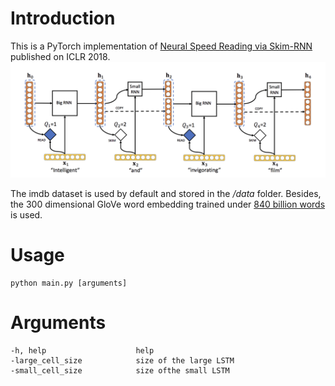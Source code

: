 
# Introduction  
This is a PyTorch implementation of [Neural Speed Reading via Skim-RNN](https://arxiv.org/pdf/1711.02085.pdf) published on ICLR 2018.
![Skim RNN](skim_rnn.png)

The imdb dataset is used by default and stored in the */data* folder. 
Besides, the 300 dimensional GloVe word embedding trained under [840 billion words](http://nlp.stanford.edu/data/glove.840B.300d.zip)
is used.

# Usage
```
python main.py [arguments]
```

# Arguments
```
-h, help                    help
-large_cell_size            size of the large LSTM
-small_cell_size            size ofthe small LSTM
```